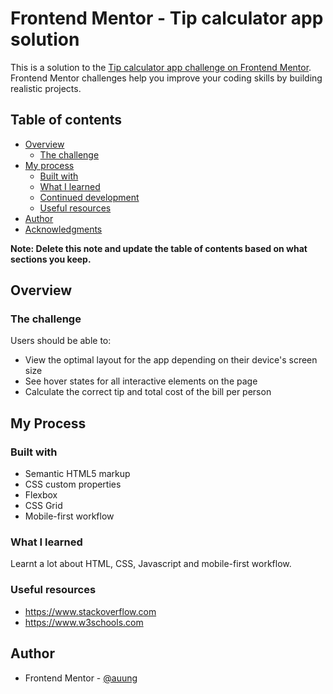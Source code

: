 # Frontend Mentor - Tip calculator app solution

This is a solution to the [Tip calculator app challenge on Frontend Mentor](https://www.frontendmentor.io/challenges/tip-calculator-app-ugJNGbJUX). Frontend Mentor challenges help you improve your coding skills by building realistic projects.

## Table of contents

- [Overview](#overview)
  - [The challenge](#the-challenge)
- [My process](#my-process)
  - [Built with](#built-with)
  - [What I learned](#what-i-learned)
  - [Continued development](#continued-development)
  - [Useful resources](#useful-resources)
- [Author](#author)
- [Acknowledgments](#acknowledgments)

**Note: Delete this note and update the table of contents based on what sections you keep.**

## Overview

### The challenge

Users should be able to:

- View the optimal layout for the app depending on their device's screen size
- See hover states for all interactive elements on the page
- Calculate the correct tip and total cost of the bill per person

## My Process

### Built with

- Semantic HTML5 markup
- CSS custom properties
- Flexbox
- CSS Grid
- Mobile-first workflow

### What I learned

Learnt a lot about HTML, CSS, Javascript and mobile-first workflow.

### Useful resources

- https://www.stackoverflow.com
- https://www.w3schools.com

## Author

- Frontend Mentor - [@auung](https://www.frontendmentor.io/profile/auung)

